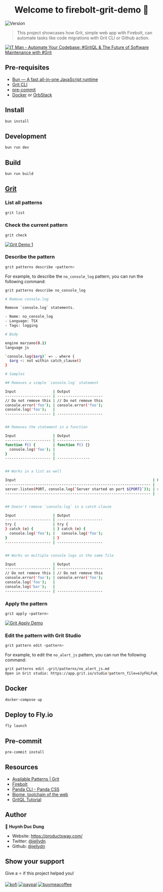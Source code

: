 <h1 align="center">Welcome to firebolt-grit-demo 👋</h1>
<p>
  <img alt="Version" src="https://img.shields.io/badge/version-0.3.1-blue.svg?cacheSeconds=2592000" />
</p>

>This project showcases how Grit, simple web app with Firebolt, can automate tasks like code migrations with Grit CLI or Github action. 

[![IT Man - Automate Your Codebase: #GritQL &amp; The Future of Software Maintenance with #Grit](https://i.ytimg.com/vi/pRGxJRxCwII/hqdefault.jpg)](https://www.youtube.com/watch?v=pRGxJRxCwII)

## Pre-requisites

- [Bun — A fast all-in-one JavaScript runtime](https://bun.sh/)
- [Grit CLI](https://docs.grit.io/cli/quickstart)
- [pre-commit](https://pre-commit.com/)
- [Docker](https://www.docker.com/) or [OrbStack](https://orbstack.dev/)

## Install

```sh
bun install
```

## Development

```sh
bun run dev
```

## Build

```sh
bun run build
```

## [Grit](https://grit.io)

### List all patterns

```sh
grit list
```

### Check the current pattern

```sh
grit check
```

[![Grit Demo 1](https://i.gyazo.com/b63f67c598010a058995921d2415826f.gif)](https://gyazo.com/b63f67c598010a058995921d2415826f)

### Describe the pattern

```sh
grit patterns describe <pattern>
```

For example, to describe the `no_console_log` pattern, you can run the following command:

```sh
grit patterns describe no_console_log

# Remove console.log

Remove `console.log` statements.

- Name: no_console_log
- Language: TSX
- Tags: logging

# Body

engine marzano(0.1)
language js

`console.log($arg)` => . where {
  $arg <: not within catch_clause()
}

# Samples

## Removes a simple `console.log` statement

Input                 | Output
--------------------- | ---------------------
// Do not remove this | // Do not remove this
console.error('foo'); | console.error('foo');
console.log('foo');   |
--------------------- | ---------------------


## Removes the statement in a function

Input                 | Output
--------------------- | ---------------
function f() {        | function f() {}
  console.log('foo'); |
}                     |
--------------------- | ---------------


## Works in a list as well

Input                                                               | Output
------------------------------------------------------------------- | --------------------
server.listen(PORT, console.log(`Server started on port ${PORT}`)); | server.listen(PORT);
------------------------------------------------------------------- | --------------------


## Doesn't remove `console.log` in a catch clause

Input                 | Output
--------------------- | ---------------------
try {                 | try {
} catch (e) {         | } catch (e) {
  console.log('foo'); |   console.log('foo');
}                     | }
--------------------- | ---------------------


## Works on multiple console logs in the same file

Input                 | Output
--------------------- | ---------------------
// Do not remove this | // Do not remove this
console.error('foo'); | console.error('foo');
console.log('foo');   |
console.log('bar');   |
--------------------- | ---------------------

```

### Apply the pattern

```sh
grit apply <pattern>
```

[![Grit Apply Demo](https://i.gyazo.com/e5c010fd20ccfaa7b1b489e956b6ba6c.gif)](https://gyazo.com/e5c010fd20ccfaa7b1b489e956b6ba6c)

### Edit the pattern with Grit Studio

```sh
grit pattern edit <pattern>
```

For example, to edit the `no_alert_js` pattern, you can run the following command:

```sh
grit patterns edit .grit/patterns/no_alert_js.md
Open in Grit studio: https://app.grit.io/studio?pattern_file=eJyFkLFuAjEMhl%2FFCpWOk7ijrIfo0qVTp25NdbHASg%2FlnDYxrVrEu2MCQmxsyW9%2Fn2zvzTqyEIvpTNM0lmWQQB28RsBASTRAnzt4r9ZxQ833DsMgf9UMqhC9H9hXH5YD%2FVDo4BcTWy4Wy5MbhWXnnE%2BDPokVIhgx%2FSPH6WO7qJVH9jv0BNtcmgs2fehrB6sncO5iKNoJvFEWeMZMsLgURDFdQ%2BMxe1iBNS8UQrRmafns0rxeXiV3kNJlZuYL5VPP0p4mn%2BtHKHGec%2ByLs9%2FmdtyYwxHclHC9
```

## Docker

```sh
docker-compose up
```

## Deploy to Fly.io

```sh
fly launch
```

## Pre-commit

```sh
pre-commit install
```

## Resources

- [Available Patterns | Grit](https://docs.grit.io/patterns)
- [Firebolt](https://firebolt.dev/)
- [Panda CLI - Panda CSS](https://panda-css.com/docs/installation/cli)
- [Biome, toolchain of the web](https://biomejs.dev/)
- [GritQL Tutorial](https://docs.grit.io/tutorials/gritql)

## Author

👤 **Huynh Duc Dung**

- Website: https://productsway.com/
- Twitter: [@jellydn](https://twitter.com/jellydn)
- Github: [@jellydn](https://github.com/jellydn)

## Show your support

Give a ⭐️ if this project helped you!

[![kofi](https://img.shields.io/badge/Ko--fi-F16061?style=for-the-badge&logo=ko-fi&logoColor=white)](https://ko-fi.com/dunghd)
[![paypal](https://img.shields.io/badge/PayPal-00457C?style=for-the-badge&logo=paypal&logoColor=white)](https://paypal.me/dunghd)
[![buymeacoffee](https://img.shields.io/badge/Buy_Me_A_Coffee-FFDD00?style=for-the-badge&logo=buy-me-a-coffee&logoColor=black)](https://www.buymeacoffee.com/dunghd)

